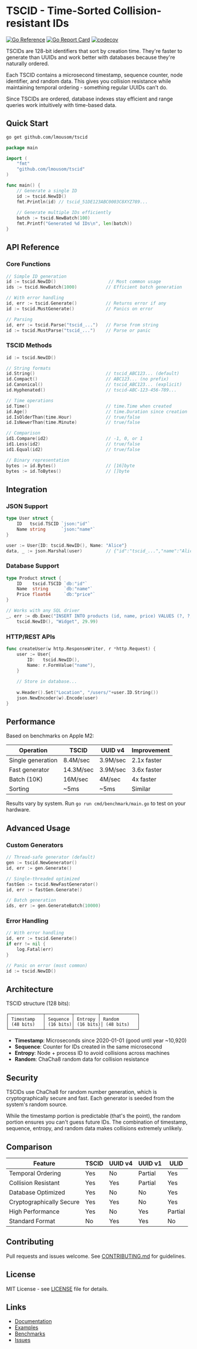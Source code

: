 # TSCID - Time-Sorted Collision-resistant IDs

[![Go Reference](https://pkg.go.dev/badge/github.com/lmousom/tscid.svg)](https://pkg.go.dev/github.com/lmousom/tscid)
[![Go Report Card](https://goreportcard.com/badge/github.com/lmousom/tscid)](https://goreportcard.com/report/github.com/lmousom/tscid)
[![codecov](https://codecov.io/gh/lmousom/tscid/branch/main/graph/badge.svg)](https://codecov.io/gh/lmousom/tscid)

TSCIDs are 128-bit identifiers that sort by creation time. They're faster to generate than UUIDs and work better with databases because they're naturally ordered.

Each TSCID contains a microsecond timestamp, sequence counter, node identifier, and random data. This gives you collision resistance while maintaining temporal ordering - something regular UUIDs can't do.

Since TSCIDs are ordered, database indexes stay efficient and range queries work intuitively with time-based data.

## Quick Start

```bash
go get github.com/lmousom/tscid
```

```go
package main

import (
    "fmt"
    "github.com/lmousom/tscid"
)

func main() {
    // Generate a single ID
    id := tscid.NewID()
    fmt.Println(id) // tscid_51DE123ABC0003C8XYZ789...
    
    // Generate multiple IDs efficiently
    batch := tscid.NewBatch(100)
    fmt.Printf("Generated %d IDs\n", len(batch))
}
```

## API Reference

### Core Functions

```go
// Simple ID generation
id := tscid.NewID()                    // Most common usage
ids := tscid.NewBatch(1000)           // Efficient batch generation

// With error handling
id, err := tscid.Generate()           // Returns error if any
id := tscid.MustGenerate()            // Panics on error

// Parsing
id, err := tscid.Parse("tscid_...")   // Parse from string
id := tscid.MustParse("tscid_...")    // Parse or panic
```

### TSCID Methods

```go
id := tscid.NewID()

// String formats
id.String()                           // tscid_ABC123... (default)
id.Compact()                          // ABC123... (no prefix)
id.Canonical()                        // tscid_ABC123... (explicit)
id.Hyphenated()                       // tscid-ABC-123-456-789...

// Time operations
id.Time()                             // time.Time when created
id.Age()                              // time.Duration since creation
id.IsOlderThan(time.Hour)             // true/false
id.IsNewerThan(time.Minute)           // true/false

// Comparison
id1.Compare(id2)                      // -1, 0, or 1
id1.Less(id2)                         // true/false
id1.Equal(id2)                        // true/false

// Binary representation
bytes := id.Bytes()                   // [16]byte
bytes := id.ToBytes()                 // []byte
```

## Integration

### JSON Support

```go
type User struct {
    ID   tscid.TSCID `json:"id"`
    Name string      `json:"name"`
}

user := User{ID: tscid.NewID(), Name: "Alice"}
data, _ := json.Marshal(user)         // {"id":"tscid_...","name":"Alice"}
```

### Database Support

```go
type Product struct {
    ID    tscid.TSCID `db:"id"`
    Name  string      `db:"name"`
    Price float64     `db:"price"`
}

// Works with any SQL driver
_, err := db.Exec("INSERT INTO products (id, name, price) VALUES (?, ?, ?)",
    tscid.NewID(), "Widget", 29.99)
```

### HTTP/REST APIs

```go
func createUser(w http.ResponseWriter, r *http.Request) {
    user := User{
        ID:   tscid.NewID(),
        Name: r.FormValue("name"),
    }
    
    // Store in database...
    
    w.Header().Set("Location", "/users/"+user.ID.String())
    json.NewEncoder(w).Encode(user)
}
```

## Performance

Based on benchmarks on Apple M2:

| Operation | TSCID | UUID v4 | Improvement |
|-----------|-------|---------|-------------|
| Single generation | 8.4M/sec | 3.9M/sec | 2.1x faster |
| Fast generator | 14.3M/sec | 3.9M/sec | 3.6x faster |
| Batch (10K) | 16M/sec | 4M/sec | 4x faster |
| Sorting | ~5ms | ~5ms | Similar |

Results vary by system. Run `go run cmd/benchmark/main.go` to test on your hardware.

## Advanced Usage

### Custom Generators

```go
// Thread-safe generator (default)
gen := tscid.NewGenerator()
id, err := gen.Generate()

// Single-threaded optimized
fastGen := tscid.NewFastGenerator()
id, err := fastGen.Generate()

// Batch generation
ids, err := gen.GenerateBatch(10000)
```

### Error Handling

```go
// With error handling
id, err := tscid.Generate()
if err != nil {
    log.Fatal(err)
}

// Panic on error (most common)
id := tscid.NewID()
```

## Architecture

TSCID structure (128 bits):
```
┌─────────────┬──────────┬─────────┬──────────────┐
│ Timestamp   │ Sequence │ Entropy │ Random       │
│ (48 bits)   │ (16 bits)│ (16 bits)│ (48 bits)   │
└─────────────┴──────────┴─────────┴──────────────┘
```

- **Timestamp**: Microseconds since 2020-01-01 (good until year ~10,920)
- **Sequence**: Counter for IDs created in the same microsecond
- **Entropy**: Node + process ID to avoid collisions across machines
- **Random**: ChaCha8 random data for collision resistance

## Security

TSCIDs use ChaCha8 for random number generation, which is cryptographically secure and fast. Each generator is seeded from the system's random source.

While the timestamp portion is predictable (that's the point), the random portion ensures you can't guess future IDs. The combination of timestamp, sequence, entropy, and random data makes collisions extremely unlikely.

## Comparison

| Feature | TSCID | UUID v4 | UUID v1 | ULID |
|---------|-------|---------|---------|------|
| Temporal Ordering | Yes | No | Partial | Yes |
| Collision Resistant | Yes | Yes | Partial | Yes |
| Database Optimized | Yes | No | No | Yes |
| Cryptographically Secure | Yes | Yes | No | Yes |
| High Performance | Yes | No | Yes | Partial |
| Standard Format | No | Yes | Yes | No |

## Contributing

Pull requests and issues welcome. See [CONTRIBUTING.md](CONTRIBUTING.md) for guidelines.

## License

MIT License - see [LICENSE](LICENSE) file for details.

## Links

- [Documentation](https://pkg.go.dev/github.com/lmousom/tscid)
- [Examples](examples/)
- [Benchmarks](cmd/benchmark/)
- [Issues](https://github.com/lmousom/tscid/issues)
